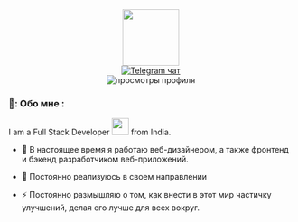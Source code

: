 <div id="header" align="center">
  <img src="https://s1.radikal.cloud/2024/06/30/logo-footer.png" width="100"/>
</div>

<div id="badges" align="center">
  <a href="https://t.me/happycozero">
    <img src="https://img.shields.io/badge/Telegram-blue?style=for-the-badge&logo=telegram&logoColor=white" alt="Telegram чат"/>
  </a>
</div>

<div id="profile-views" align="center">
  <img src="https://komarev.com/ghpvc/?username=happycozero&style=flat-square&color=orange&label=Просмотры&base=162" alt="просмотры профиля"/>
</div>

### 🍌: Обо мне :
        
I am a Full Stack Developer <img src="https://media.giphy.com/media/WUlplcMpOCEmTGBtBW/giphy.gif" width="30"> from India.

- :telescope: В настоящее время я работаю веб-дизайнером, а также фронтенд и бэкенд разработчиком веб-приложений.

- :seedling: Постоянно реализуюсь в своем направлении

- :zap: Постоянно размышляю о том, как внести в этот мир частичку улучшений, делая его лучше для всех вокруг.
